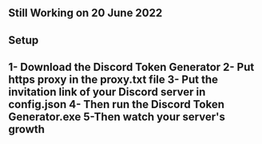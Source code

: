 Still Working on 20 June 2022
--------------------------------------
Setup
--------------------------------------
1- Download the Discord Token Generator
2- Put https proxy in the proxy.txt file
3- Put the invitation link of your Discord server in config.json
4- Then run the Discord Token Generator.exe
5-Then watch your server's growth
--------------------------------------
